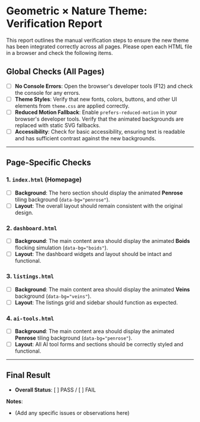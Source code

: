 # Geometric × Nature Theme: Verification Report

This report outlines the manual verification steps to ensure the new theme has been integrated correctly across all pages. Please open each HTML file in a browser and check the following items.

## Global Checks (All Pages)

- [ ] **No Console Errors**: Open the browser's developer tools (F12) and check the console for any errors.
- [ ] **Theme Styles**: Verify that new fonts, colors, buttons, and other UI elements from `theme.css` are applied correctly.
- [ ] **Reduced Motion Fallback**: Enable `prefers-reduced-motion` in your browser's developer tools. Verify that the animated backgrounds are replaced with static SVG fallbacks.
- [ ] **Accessibility**: Check for basic accessibility, ensuring text is readable and has sufficient contrast against the new backgrounds.

---

## Page-Specific Checks

### 1. `index.html` (Homepage)

- [ ] **Background**: The hero section should display the animated **Penrose** tiling background (`data-bg="penrose"`).
- [ ] **Layout**: The overall layout should remain consistent with the original design.

### 2. `dashboard.html`

- [ ] **Background**: The main content area should display the animated **Boids** flocking simulation (`data-bg="boids"`).
- [ ] **Layout**: The dashboard widgets and layout should be intact and functional.

### 3. `listings.html`

- [ ] **Background**: The main content area should display the animated **Veins** background (`data-bg="veins"`).
- [ ] **Layout**: The listings grid and sidebar should function as expected.

### 4. `ai-tools.html`

- [ ] **Background**: The main content area should display the animated **Penrose** tiling background (`data-bg="penrose"`).
- [ ] **Layout**: All AI tool forms and sections should be correctly styled and functional.

---

## Final Result

- **Overall Status**: [ ] PASS / [ ] FAIL

**Notes**:
- (Add any specific issues or observations here)
